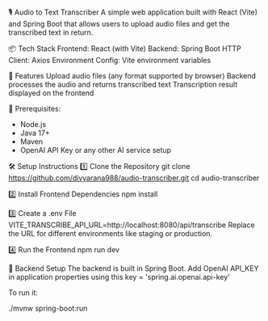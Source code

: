 🎙️ Audio to Text Transcriber
A simple web application built with React (Vite) and Spring Boot that allows users to upload audio files and get the transcribed text in return.

📦 Tech Stack
Frontend: React (with Vite)
Backend: Spring Boot
HTTP Client: Axios
Environment Config: Vite environment variables

🚀 Features
Upload audio files (any format supported by browser)
Backend processes the audio and returns transcribed text
Transcription result displayed on the frontend

🔧 Prerequisites:
- Node.js  
- Java 17+  
- Maven  
- OpenAI API Key or any other AI service setup

🛠️ Setup Instructions
1️⃣ Clone the Repository
      git clone https://github.com/divyarana988/audio-transcriber.git
      cd audio-transcriber

2️⃣ Install Frontend Dependencies
      npm install

3️⃣ Create a .env File
      VITE_TRANSCRIBE_API_URL=http://localhost:8080/api/transcribe
      Replace the URL for different environments like staging or production.

4️⃣ Run the Frontend
      npm run dev


📡 Backend Setup
The backend is built in Spring Boot.
Add OpenAI API_KEY in application properties using this key = 'spring.ai.openai.api-key'

To run it:

./mvnw spring-boot:run


